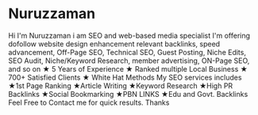 # Nuruzzaman
Hi I'm Nuruzzaman i am SEO and web-based media specialist I'm offering dofollow website design enhancement relevant backlinks, speed advancement, Off-Page SEO, Technical SEO, Guest Posting, Niche Edits, SEO Audit, Niche/Keyword Research, member advertising, ON-Page SEO, and so on ★ 5 Years of Experience ★ Ranked multiple Local Business ★ 700+ Satisfied Clients ★ White Hat Methods My SEO services includes ★1st Page Ranking ★Article Writing ★Keyword Research ★High PR Backlinks ★Social Bookmarking ★PBN LINKS ★Edu and Govt. Backlinks Feel Free to Contact me for quick results. Thanks
